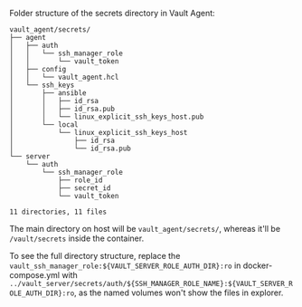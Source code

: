 
Folder structure of the secrets directory in Vault Agent:

```
vault_agent/secrets/
├── agent
│   ├── auth
│   │   └── ssh_manager_role
│   │       └── vault_token
│   ├── config
│   │   └── vault_agent.hcl
│   └── ssh_keys
│       ├── ansible
│       │   ├── id_rsa
│       │   ├── id_rsa.pub
│       │   └── linux_explicit_ssh_keys_host.pub
│       └── local
│           └── linux_explicit_ssh_keys_host
│               ├── id_rsa
│               └── id_rsa.pub
└── server
    └── auth
        └── ssh_manager_role
            ├── role_id
            ├── secret_id
            └── vault_token

11 directories, 11 files
```

The main directory on host will be `vault_agent/secrets/`, whereas it'll be `/vault/secrets` inside the container.

To see the full directory structure, replace the `vault_ssh_manager_role:${VAULT_SERVER_ROLE_AUTH_DIR}:ro` in
docker-compose.yml with `../vault_server/secrets/auth/${SSH_MANAGER_ROLE_NAME}:${VAULT_SERVER_ROLE_AUTH_DIR}:ro`,
as the named volumes won't show the files in explorer.